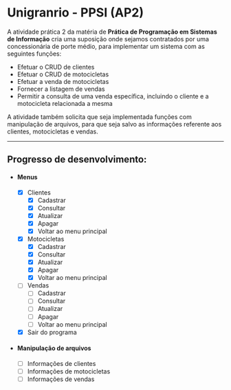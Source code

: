 # Unigranrio - PPSI (AP2)

A atividade prática 2 da matéria de **Prática de Programação em Sistemas de Informação** cria uma suposição onde
sejamos contratados por uma concessionária de porte médio, para implementar um sistema com as seguintes funções: 

* Efetuar o CRUD de clientes
* Efetuar o CRUD de motocicletas
* Efetuar a venda de motocicletas
* Fornecer a listagem de vendas
* Permitir a consulta de uma venda específica, incluindo o cliente e a motocicleta relacionada a mesma

A atividade também solicita que seja implementada funções com manipulação de arquivos, para que seja salvo as
informações referente aos clientes, motocicletas e vendas.

---
## Progresso de desenvolvimento:
* #### Menus
  - [x] Clientes
    - [x] Cadastrar
    - [x] Consultar
    - [x] Atualizar
    - [x] Apagar
    - [x] Voltar ao menu principal
    
  - [x] Motocicletas 
    - [x] Cadastrar
    - [x] Consultar
    - [x] Atualizar
    - [x] Apagar
    - [x] Voltar ao menu principal
    
  - [ ] Vendas
    - [ ] Cadastrar
    - [ ] Consultar
    - [ ] Atualizar
    - [ ] Apagar
    - [ ] Voltar ao menu principal
    
  - [x] Sair do programa

* #### Manipulação de arquivos
  - [ ] Informações de clientes
  - [ ] Informações de motocicletas
  - [ ] Informações de vendas
